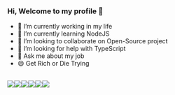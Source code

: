 ### Hi, Welcome to my profile  👋


- 🔭 I’m currently working in my life
- 🌱 I’m currently learning NodeJS
- 👯 I’m looking to collaborate on Open-Source project
- 🤔 I’m looking for help with TypeScript
- 💬 Ask me about my job
- 😄 Get Rich or Die Trying


<br>

<div style="display:flex">
<img src="https://img.shields.io/badge/Node.js-43853D?style=for-the-badge&logo=node.js&logoColor=white">
<img src="https://img.shields.io/badge/TypeScript-007ACC?style=for-the-badge&logo=typescript&logoColor=white">
<img src="https://img.shields.io/badge/React-20232A?style=for-the-badge&logo=react&logoColor=61DAFB">
<img src="https://img.shields.io/badge/React_Native-20232A?style=for-the-badge&logo=react&logoColor=61DAFB">
<img src="https://img.shields.io/badge/Tailwind_CSS-38B2AC?style=for-the-badge&logo=tailwind-css&logoColor=white">
<img src="https://img.shields.io/badge/Django-092E20?style=for-the-badge&logo=django&logoColor=white">
</div>

